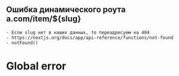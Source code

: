 ## Ошибка динамического роута a.com/item/${slug}
    - Если slug нет в наших данных, то переадресуем на 404
    - https://nextjs.org/docs/app/api-reference/functions/not-found
    - notFound()
# Global error